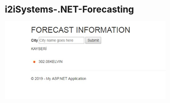 # i2iSystems-.NET-Forecasting

![alttext](https://raw.githubusercontent.com/overdoseflow/i2iSystems-.NET-Forecasting/master/forecast.jpg)
